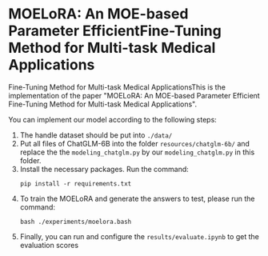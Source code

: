 # MOELoRA: An MOE-based Parameter EfficientFine-Tuning Method for Multi-task Medical Applications

Fine-Tuning Method for Multi-task Medical
ApplicationsThis is the implementation of the paper "MOELoRA: An MOE-based Parameter Efficient Fine-Tuning Method for Multi-task Medical Applications".

You can implement our model according to the following steps:

1. The handle dataset should be put into `./data/`
2. Put all files of ChatGLM-6B into the folder `resources/chatglm-6b/` and replace the the `modeling_chatglm.py` by our `modeling_chatglm.py` in this folder.
3. Install the necessary packages. Run the command:
   ```
   pip install -r requirements.txt
   ```
4. To train the MOELoRA and generate the answers to test, please run the command:
   ```
   bash ./experiments/moelora.bash
   ```
5. Finally, you can run and configure the `results/evaluate.ipynb` to get the evaluation scores
